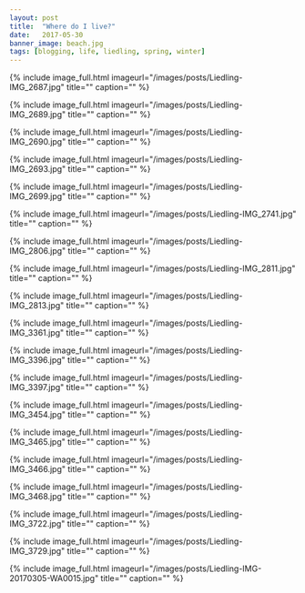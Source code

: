 ```yaml
---
layout: post
title:  "Where do I live?"
date:   2017-05-30
banner_image: beach.jpg
tags: [blogging, life, liedling, spring, winter]
---
```


{% include image_full.html imageurl="/images/posts/Liedling-IMG_2687.jpg" 
title="" caption="" %}

{% include image_full.html imageurl="/images/posts/Liedling-IMG_2689.jpg" 
title="" caption="" %}

{% include image_full.html imageurl="/images/posts/Liedling-IMG_2690.jpg" 
title="" caption="" %}

{% include image_full.html imageurl="/images/posts/Liedling-IMG_2693.jpg" 
title="" caption="" %}

{% include image_full.html imageurl="/images/posts/Liedling-IMG_2699.jpg" 
title="" caption="" %}

{% include image_full.html imageurl="/images/posts/Liedling-IMG_2741.jpg" 
title="" caption="" %}

{% include image_full.html imageurl="/images/posts/Liedling-IMG_2806.jpg" 
title="" caption="" %}

{% include image_full.html imageurl="/images/posts/Liedling-IMG_2811.jpg" 
title="" caption="" %}

{% include image_full.html imageurl="/images/posts/Liedling-IMG_2813.jpg" 
title="" caption="" %}

{% include image_full.html imageurl="/images/posts/Liedling-IMG_3361.jpg" 
title="" caption="" %}

{% include image_full.html imageurl="/images/posts/Liedling-IMG_3396.jpg" 
title="" caption="" %}

{% include image_full.html imageurl="/images/posts/Liedling-IMG_3397.jpg" 
title="" caption="" %}

{% include image_full.html imageurl="/images/posts/Liedling-IMG_3454.jpg" 
title="" caption="" %}

{% include image_full.html imageurl="/images/posts/Liedling-IMG_3465.jpg" 
title="" caption="" %}

{% include image_full.html imageurl="/images/posts/Liedling-IMG_3466.jpg" 
title="" caption="" %}

{% include image_full.html imageurl="/images/posts/Liedling-IMG_3468.jpg" 
title="" caption="" %}

{% include image_full.html imageurl="/images/posts/Liedling-IMG_3722.jpg" 
title="" caption="" %}

{% include image_full.html imageurl="/images/posts/Liedling-IMG_3729.jpg" 
title="" caption="" %}

{% include image_full.html imageurl="/images/posts/Liedling-IMG-20170305-WA0015.jpg" 
title="" caption="" %}
